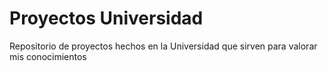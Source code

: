 # Proyectos Universidad
Repositorio de proyectos hechos en la Universidad que sirven para valorar mis conocimientos
